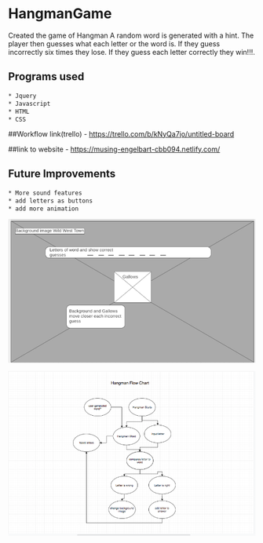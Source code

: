 # HangmanGame

Created the game of Hangman 
A random word is generated with a hint.  The player then guesses what each letter or the word is. If they guess incorrectly six times they lose. If they guess each letter correctly they win!!!.

## Programs used
    * Jquery
    * Javascript
    * HTML
    * CSS

##Workflow link(trello) - https://trello.com/b/kNyQa7jo/untitled-board

##link to website - https://musing-engelbart-cbb094.netlify.com/

## Future Improvements

    * More sound features
    * add letters as buttons
    * add more animation

![wireframe](https://github.com/Imrager/HangmanGame/blob/master/images/Wireframe/hangmanWF.png)

![whiteboard](https://github.com/Imrager/HangmanGame/blob/master/images/Whiteboarding/flowChart.png)
